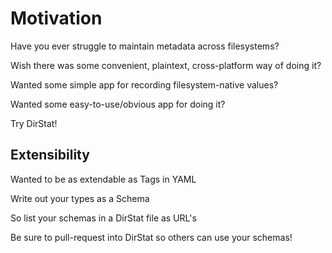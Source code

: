 



# Motivation

Have you ever struggle to maintain metadata across filesystems?

Wish there was some convenient, plaintext, cross-platform way of doing it?

Wanted some simple app for recording filesystem-native values?

Wanted some easy-to-use/obvious app for doing it?

Try DirStat!


## Extensibility

Wanted to be as extendable as Tags in YAML

Write out your types as a Schema

So list your schemas in a DirStat file as URL's

Be sure to pull-request into DirStat so others can use your schemas!



